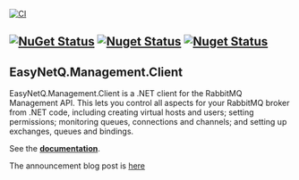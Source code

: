 [![CI](https://github.com/EasyNetQ/EasyNetQ.Management.Client/actions/workflows/ci.yml/badge.svg?branch=master)](https://github.com/EasyNetQ/EasyNetQ.Management.Client/actions/workflows/ci.yml)

[![NuGet Status](https://img.shields.io/nuget/v/EasyNetQ.Management.Client)](https://www.nuget.org/packages/EasyNetQ.Management.Client)
[![Nuget Status](https://img.shields.io/nuget/vpre/EasyNetQ.Management.Client)](https://www.nuget.org/packages/EasyNetQ.Management.Client)
[![Nuget Status](https://img.shields.io/nuget/dt/EasyNetQ.Management.Client)](https://www.nuget.org/packages/EasyNetQ.Management.Client)
----------

## EasyNetQ.Management.Client

EasyNetQ.Management.Client is a .NET client for the RabbitMQ Management API. This lets you control all aspects for your
RabbitMQ broker from .NET code, including creating virtual hosts and users; setting permissions; monitoring queues, 
connections and channels; and setting up exchanges, queues and bindings.

See the **[documentation](https://github.com/EasyNetQ/EasyNetQ/wiki/Management-API-Introduction)**.

The announcement blog post is [here](http://mikehadlow.blogspot.co.uk/2012/11/a-c-net-client-proxy-for-rabbitmq.html)
